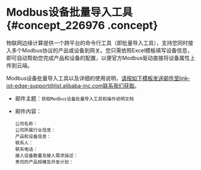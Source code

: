 # Modbus设备批量导入工具 {#concept_226976 .concept}

物联网边缘计算提供一个跨平台的命令行工具（即批量导入工具），支持您同时接入多个Modbus协议的产品或设备到网关。您只需依照Excel模板填写设备信息，即可自动帮助您完成产品和设备的配置，以便官方Modbus驱动直接将设备属性上传到云端。

Modbus设备批量导入工具以及详细的使用说明，请按如下模板发送邮件至link-iot-edge-support@list.alibaba-inc.com联系我们获取。

-   邮件主题：`获取Modbus设备批量导入工具和操作说明文档`
-   邮件内容：

    ``` {#screen_tdl_rcn_oto .screen}
    公司名称：
    公司所属行业信息：
    产品和设备信息：
    联系人：
    联系电话：
    接入设备数量及接入需求描述：
    贵司的产品规模及开发计划：
    ```


